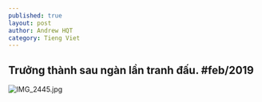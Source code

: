 ```yaml
---
published: true
layout: post
author: Andrew HQT
category: Tieng Viet
---
```

## Trưởng thành sau ngàn lần tranh đấu. #feb/2019

![IMG_2445.jpg]({{site.baseurl}}/images/IMG_2445.jpg)

